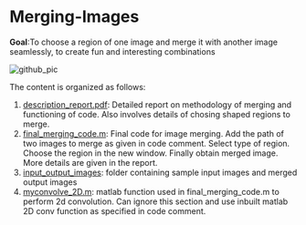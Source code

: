 # Merging-Images
**Goal**:To choose a region of one image and merge it with another image seamlessly, to create fun and interesting combinations 

![github_pic](https://user-images.githubusercontent.com/70597312/103101628-89474c80-463e-11eb-883e-62ec723284e7.PNG)

The content is organized as follows:
1. [description_report.pdf](https://github.com/VM-Kumar/Merging-Images/blob/main/description_report.pdf): Detailed report on methodology of merging and functioning of code. Also involves details of chosing shaped regions to merge.
2. [final_merging_code.m](https://github.com/VM-Kumar/Merging-Images/blob/main/final_merging_code.m): Final code for image merging. Add the path of two images to merge as given in code comment. Select type of region. Choose the region in the new window. Finally obtain merged image. More details are given in the report.
3. [input_output_images](https://github.com/VM-Kumar/Merging-Images/tree/main/input_output_images): folder containing sample input images and merged output images
4. [myconvolve_2D.m](https://github.com/VM-Kumar/Merging-Images/blob/main/myconvolve_2D.m): matlab function used in final_merging_code.m to perform 2d convolution. Can ignore this section and use inbuilt matlab 2D conv function as specified in code comment.
